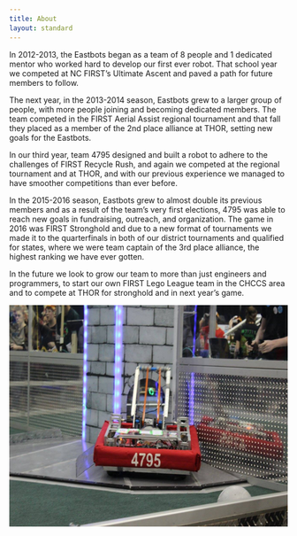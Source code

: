 ```yaml
---
title: About
layout: standard
---
```


In 2012-2013, the Eastbots began as a team of 8 people and 1 dedicated mentor who worked hard to develop our first ever robot. That school year we competed at NC FIRST’s Ultimate Ascent and paved a path for future members to follow.

The next year, in the 2013-2014 season, Eastbots grew to a larger group of people, with more people joining and becoming dedicated members. The team competed in the FIRST Aerial Assist regional tournament and that fall they placed as a member of the 2nd place alliance at THOR, setting new goals for the Eastbots.

In our third year, team 4795 designed and built a robot to adhere to the challenges of FIRST Recycle Rush, and again we competed at the regional tournament and at THOR, and with our previous experience we managed to have smoother competitions than ever before.

In the 2015-2016 season, Eastbots grew to almost double its previous members and as a result of the team’s very first elections, 4795 was able to reach new goals in fundraising, outreach, and organization. The game in 2016 was FIRST Stronghold and due to a new format of tournaments we made it to the quarterfinals in both of our district tournaments and qualified for states, where we were team captain of the 3rd place alliance, the highest ranking we have ever gotten. 

In the future we look to grow our team to more than just engineers and programmers, to start our own FIRST Lego League team in the CHCCS area and to compete at THOR for stronghold and in next year’s game.

<img src="/assets/about/4thYearBot.jpg" height="400" width="640" align="right">
